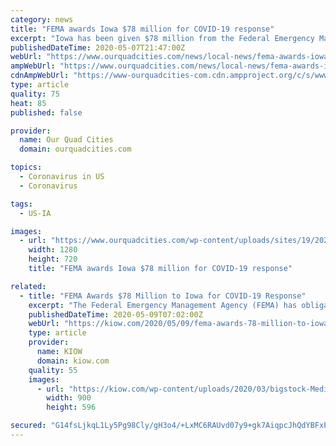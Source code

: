 ```yaml
---
category: news
title: "FEMA awards Iowa $78 million for COVID-19 response"
excerpt: "Iowa has been given $78 million from the Federal Emergency Management Agency (FEMA) to help pay expenses that resulted from the response to the COVID-19 pandemic. The money will be used to"
publishedDateTime: 2020-05-07T21:47:00Z
webUrl: "https://www.ourquadcities.com/news/local-news/fema-awards-iowa-78-million-for-covid-19-response/"
ampWebUrl: "https://www.ourquadcities.com/news/local-news/fema-awards-iowa-78-million-for-covid-19-response/amp/"
cdnAmpWebUrl: "https://www-ourquadcities-com.cdn.ampproject.org/c/s/www.ourquadcities.com/news/local-news/fema-awards-iowa-78-million-for-covid-19-response/amp/"
type: article
quality: 75
heat: 85
published: false

provider:
  name: Our Quad Cities
  domain: ourquadcities.com

topics:
  - Coronavirus in US
  - Coronavirus

tags:
  - US-IA

images:
  - url: "https://www.ourquadcities.com/wp-content/uploads/sites/19/2020/04/FEMA-logo.jpg?w=1280&h=720&crop=1"
    width: 1280
    height: 720
    title: "FEMA awards Iowa $78 million for COVID-19 response"

related:
  - title: "FEMA Awards $78 Million to Iowa for COVID-19 Response"
    excerpt: "The Federal Emergency Management Agency (FEMA) has obligated $78 million to the State of Iowa to help reimburse eligible expenses for emergency protective measures that the state has incurred as a result of its response to COVID-19."
    publishedDateTime: 2020-05-09T07:02:00Z
    webUrl: "https://kiow.com/2020/05/09/fema-awards-78-million-to-iowa-for-covid-19-response/"
    type: article
    provider:
      name: KIOW
      domain: kiow.com
    quality: 55
    images:
      - url: "https://kiow.com/wp-content/uploads/2020/03/bigstock-Medical-equipment-stethoscope-312520216-1.jpg"
        width: 900
        height: 596

secured: "G14fsLjkqL1Ly5Pg98Cly/gH3o4/+LxMC6RAUvd07y9+gk7AiqpcJhQdYBFxPlNpQkELce2gxTWit9wabg+pCKj4WxmCEblNXlnr8fEgqgn+aTpfJcuBJBXhzjh0ThlGxkMUGwzPQOC6CAc9It5jjBWTSfCJm7M0eGyF9xpaLAG3Mnk9W9oiNba2kKNB5GruB2k+Aw6mDjRY+vxRGvJQPN69rpEVGaQfeOOBNrboAOFgICLNRlijOrLjCot5fbZ53f3TQj7IW/GXXqAMpFXS5E/kTZJyJde9TVoHdL2aRR+DTHqYdTTRv9JVCANvhDNlEZj3IYjkh5GAsukHb0w74HI98yY9ISHSrc+KYGnb6BZWgAWHq/dqFNZXC5tdSbAz0ozPgE2P9WaQD1oWhoEDA3W0odOivqO73I5AbdwL/d5T1bb58UJIZ/j84swrvg8DrCR+C71nkQb03QWSIOHrEprUW6M0WpzSyciN41kRDyM=;TggkeNts74Dfe1z0ivTGnQ=="
---
```


